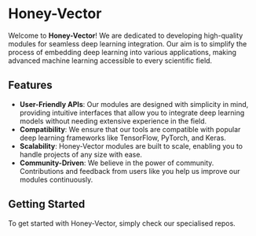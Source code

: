 # Honey-Vector

Welcome to **Honey-Vector**! We are dedicated to developing high-quality modules for seamless deep learning integration. Our aim is to simplify the process of embedding deep learning into various applications, making advanced machine learning accessible to every scientific field.


## Features

- **User-Friendly APIs**: Our modules are designed with simplicity in mind, providing intuitive interfaces that allow you to integrate deep learning models without needing extensive experience in the field.
- **Compatibility**: We ensure that our tools are compatible with popular deep learning frameworks like TensorFlow, PyTorch, and Keras.
- **Scalability**: Honey-Vector modules are built to scale, enabling you to handle projects of any size with ease.
- **Community-Driven**: We believe in the power of community. Contributions and feedback from users like you help us improve our modules continuously.

## Getting Started

To get started with Honey-Vector, simply check our specialised repos.


